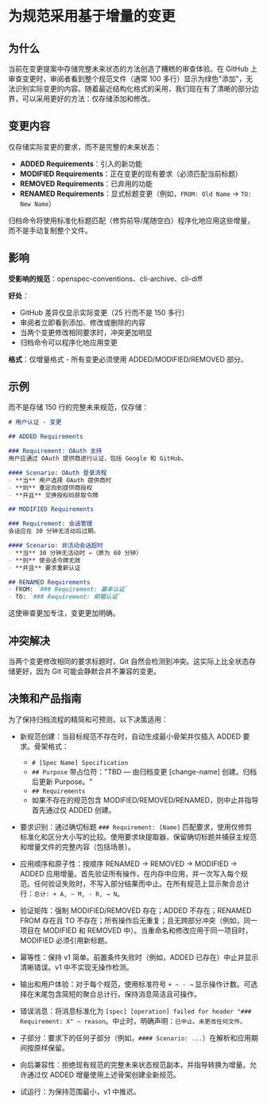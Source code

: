 # 为规范采用基于增量的变更

## 为什么

当前在变更提案中存储完整未来状态的方法创造了糟糕的审查体验。在 GitHub 上审查变更时，审阅者看到整个规范文件（通常 100 多行）显示为绿色"添加"，无法识别实际变更的内容。随着最近结构化格式的采用，我们现在有了清晰的部分边界，可以采用更好的方法：仅存储添加和修改。

## 变更内容

仅存储实际变更的要求，而不是完整的未来状态：

- **ADDED Requirements**：引入的新功能
- **MODIFIED Requirements**：正在变更的现有要求（必须匹配当前标题）
- **REMOVED Requirements**：已弃用的功能
- **RENAMED Requirements**：显式标题变更（例如，`FROM: Old Name` → `TO: New Name`）

归档命令将使用标准化标题匹配（修剪前导/尾随空白）程序化地应用这些增量，而不是手动复制整个文件。

## 影响

**受影响的规范**：openspec-conventions、cli-archive、cli-diff

**好处**：
- GitHub 差异仅显示实际变更（25 行而不是 150 多行）
- 审阅者立即看到添加、修改或删除的内容
- 当两个变更修改相同要求时，冲突更加明显
- 归档命令可以程序化地应用变更

**格式**：仅增量格式 - 所有变更必须使用 ADDED/MODIFIED/REMOVED 部分。

## 示例

而不是存储 150 行的完整未来规范，仅存储：

```markdown
# 用户认证 - 变更

## ADDED Requirements

### Requirement: OAuth 支持
用户应通过 OAuth 提供商进行认证，包括 Google 和 GitHub。

#### Scenario: OAuth 登录流程
- **当** 用户选择 OAuth 提供商时
- **则** 重定向到提供商授权
- **并且** 交换授权码获取令牌

## MODIFIED Requirements

### Requirement: 会话管理
会话应在 30 分钟无活动后过期。

#### Scenario: 非活动会话超时  
- **当** 30 分钟无活动时 ←（原为 60 分钟）
- **则** 使会话令牌无效
- **并且** 要求重新认证

## RENAMED Requirements
- FROM: `### Requirement: 基本认证`
- TO: `### Requirement: 邮箱认证`
```

这使审查更加专注，变更更加明确。

## 冲突解决

当两个变更修改相同的要求标题时，Git 自然会检测到冲突。这实际上比全状态存储更好，因为 Git 可能会静默合并不兼容的变更。

## 决策和产品指南

为了保持归档流程的精简和可预测，以下决策适用：

- 新规范创建：当目标规范不存在时，自动生成最小骨架并仅插入 ADDED 要求。骨架格式：
  - `# [Spec Name] Specification`
  - `## Purpose` 带占位符："TBD — 由归档变更 [change-name] 创建。归档后更新 Purpose。"
  - `## Requirements`
  - 如果不存在的规范包含 MODIFIED/REMOVED/RENAMED，则中止并指导首先通过仅 ADDED 创建。

- 要求识别：通过确切标题 `### Requirement: [Name]` 匹配要求，使用仅修剪标准化和区分大小写的比较。使用要求块提取器，保留确切标题并捕获主规范和增量文件的完整内容（包括场景）。

- 应用顺序和原子性：按顺序 RENAMED → REMOVED → MODIFIED → ADDED 应用增量。首先验证所有操作，在内存中应用，并一次写入每个规范。任何验证失败时，不写入部分结果而中止。在所有规范上显示聚合总计行：`总计: + A, ~ M, - R, → N`。

- 验证矩阵：强制 MODIFIED/REMOVED 存在；ADDED 不存在；RENAMED FROM 存在且 TO 不存在；所有操作后无重复；且无跨部分冲突（例如，同一项目在 MODIFIED 和 REMOVED 中）。当重命名和修改应用于同一项目时，MODIFIED 必须引用新标题。

- 幂等性：保持 v1 简单。前置条件失败时（例如，ADDED 已存在）中止并显示清晰错误。v1 中不实现无操作检测。

- 输出和用户体验：对于每个规范，使用标准符号 `+ ~ - →` 显示操作计数。可选择在末尾包含简短的聚合总计行。保持消息简洁且可操作。

- 错误消息：将消息标准化为 `[spec] [operation] failed for header "### Requirement: X" — reason`。中止时，明确声明：`已中止。未更改任何文件。`
- 子部分：要求下的任何子部分（例如，`#### Scenario: ...`）在解析和应用期间按原样保留。

- 向后兼容性：拒绝现有规范的完整未来状态规范副本，并指导转换为增量。允许通过仅 ADDED 增量使用上述骨架创建全新规范。

- 试运行：为保持范围最小，v1 中推迟。